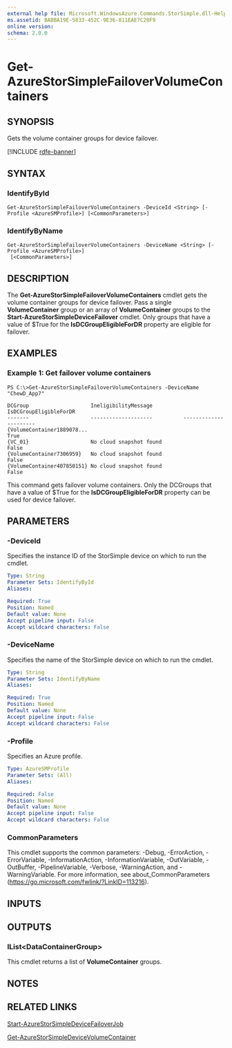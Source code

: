 ```yaml
---
external help file: Microsoft.WindowsAzure.Commands.StorSimple.dll-Help.xml
ms.assetid: BABBA19E-5833-452C-9E36-811EAE7C20F9
online version: 
schema: 2.0.0
---
```


# Get-AzureStorSimpleFailoverVolumeContainers

## SYNOPSIS
Gets the volume container groups for device failover.

[!INCLUDE [rdfe-banner](../../includes/rdfe-banner.md)]

## SYNTAX

### IdentifyById
```
Get-AzureStorSimpleFailoverVolumeContainers -DeviceId <String> [-Profile <AzureSMProfile>] [<CommonParameters>]
```

### IdentifyByName
```
Get-AzureStorSimpleFailoverVolumeContainers -DeviceName <String> [-Profile <AzureSMProfile>]
 [<CommonParameters>]
```

## DESCRIPTION
The **Get-AzureStorSimpleFailoverVolumeContainers** cmdlet gets the volume container groups for device failover.
Pass a single **VolumeContainer** group or an array of **VolumeContainer** groups to the **Start-AzureStorSimpleDeviceFailover** cmdlet.
Only groups that have a value of $True for the **IsDCGroupEligibleForDR** property are eligible for failover.

## EXAMPLES

### Example 1: Get failover volume containers
```
PS C:\>Get-AzureStorSimpleFailoverVolumeContainers -DeviceName "ChewD_App7"

DCGroup                    IneligibilityMessage          IsDCGroupEligibleForDR
-------                    --------------------          ----------------------
{VolumeContainer1889078...                                                 True
{VC_01}                    No cloud snapshot found                        False
{VolumeContainer7306959}   No cloud snapshot found                        False
{VolumeContainer407850151} No cloud snapshot found                        False
```

This command gets failover volume containers.
Only the DCGroups that have a value of $True for the **IsDCGroupEligibleForDR** property can be used for device failover.

## PARAMETERS

### -DeviceId
Specifies the instance ID of the StorSimple device on which to run the cmdlet.

```yaml
Type: String
Parameter Sets: IdentifyById
Aliases: 

Required: True
Position: Named
Default value: None
Accept pipeline input: False
Accept wildcard characters: False
```

### -DeviceName
Specifies the name of the StorSimple device on which to run the cmdlet.

```yaml
Type: String
Parameter Sets: IdentifyByName
Aliases: 

Required: True
Position: Named
Default value: None
Accept pipeline input: False
Accept wildcard characters: False
```

### -Profile
Specifies an Azure profile.

```yaml
Type: AzureSMProfile
Parameter Sets: (All)
Aliases: 

Required: False
Position: Named
Default value: None
Accept pipeline input: False
Accept wildcard characters: False
```

### CommonParameters
This cmdlet supports the common parameters: -Debug, -ErrorAction, -ErrorVariable, -InformationAction, -InformationVariable, -OutVariable, -OutBuffer, -PipelineVariable, -Verbose, -WarningAction, and -WarningVariable. For more information, see about_CommonParameters (https://go.microsoft.com/fwlink/?LinkID=113216).

## INPUTS

## OUTPUTS

### IList\<DataContainerGroup\>
This cmdlet returns a list of **VolumeContainer** groups.

## NOTES

## RELATED LINKS

[Start-AzureStorSimpleDeviceFailoverJob](./Start-AzureStorSimpleDeviceFailoverJob.md)

[Get-AzureStorSimpleDeviceVolumeContainer](./Get-AzureStorSimpleDeviceVolumeContainer.md)


